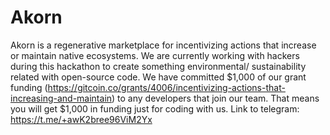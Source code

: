 # Akorn
Akorn is a regenerative marketplace for incentivizing actions that increase or maintain native ecosystems. We are currently working with hackers during this hackathon to create something environmental/ sustainability related with open-source code. We have committed $1,000 of our grant funding (https://gitcoin.co/grants/4006/incentivizing-actions-that-increasing-and-maintain) to any developers that join our team. That means you will get $1,000 in funding just for coding with us. Link to telegram: https://t.me/+awK2bree96ViM2Yx
